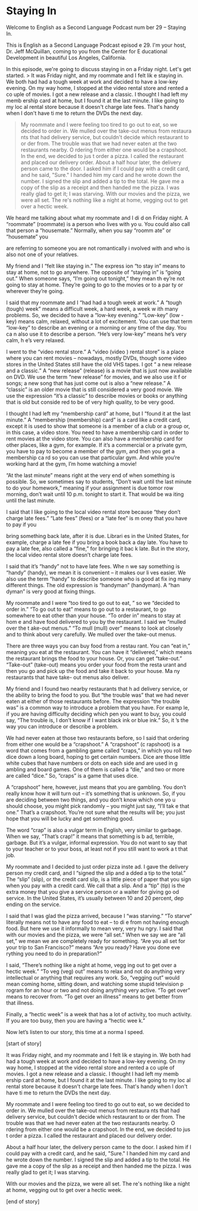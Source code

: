 # Staying In

Welcome to English as a Second Language Podcast num ber 29 – Staying In.

This is English as a Second Language Podcast episod e 29. I'm your host, Dr. Jeff McQuillan, coming to you from the Center for E ducational Development in beautiful Los Angeles, California.

In this episode, we're going to discuss staying in on a Friday night. Let's get started. > It was Friday night, and my roommate and I felt lik e staying in. We both had had a tough week at work and decided to have a low-key evening. On my way home, I stopped at the video rental store and rented a co uple of movies. I got a new release and a classic. I thought I had left my memb ership card at home, but I found it at the last minute. I like going to my loc al rental store because it doesn't charge late fees. That's handy when I don't have ti me to return the DVDs the next day.
> My roommate and I were feeling too tired to go out to eat, so we decided to order in. We mulled over the take-out menus from restaura nts that had delivery service, but couldn't decide which restaurant to or der from. The trouble was that we had never eaten at the two restaurants nearby. O rdering from either one would be a crapshoot. In the end, we decided to jus t order a pizza. I called the restaurant and placed our delivery order.
> About a half hour later, the delivery person came to the door. I asked him if I could pay with a credit card, and he said, "Sure." I handed him my card and he wrote down the number. I signed the slip and added a tip to the total. He gave me a copy of the slip as a receipt and then handed me the pizza. I was really glad to get it; I was starving.
> With our movies and the pizza, we were all set. The re's nothing like a night at home, vegging out to get over a hectic week.

We heard me talking about what my roommate and I di d on Friday night. A “roommate” (roommate) is a person who lives with yo u. You could also call that person a “housemate.” Normally, when you say “roomm ate” or “housemate” you

are referring to someone you are not romantically i nvolved with and who is also not one of your relatives.

My friend and I “felt like staying in.” The express ion “to stay in” means to stay at home, not to go anywhere. The opposite of “staying in” is “going out.” When someone says, “I’m going out tonight,” they mean th ey’re not going to stay at home. They’re going to go to the movies or to a par ty or wherever they’re going.

I said that my roommate and I “had had a tough week  at work.” A “tough (tough) week” means a difficult week, a hard week, a week w ith many problems. So, we decided to have a “low-key evening.” “Low-key” (low -key) means calm, relaxed, without a lot of excitement. You can use that term “low-key” to describe an evening or a morning or any time of the day. You ca n also use it to describe a person. “He’s very low-key” means he’s very calm, h e’s very relaxed.

I went to the “video rental store.” A “video (video ) rental store” is a place where you can rent movies – nowadays, mostly DVDs, though  some video stores in the United States still have the old VHS tapes. I got “ a new release and a classic.” A “new release” (release) is a movie that is just now  available on DVD. We use the term “new release” for movies, and we also use it f or songs; a new song that has just come out is also a “new release.” A “classic” is an older movie that is still considered a very good movie. We use the expression  “it’s a classic” to describe movies or books or anything that is old but conside red to be of very high quality, to be very good.

I thought I had left my “membership card” at home, but I “found it at the last minute.” A “membership (membership) card” is a card  like a credit card, except it is used to show that someone is a member of a club or a group or, in this case, a video store. You need to have a membership card in order to rent movies at the video store. You can also have a membership card for other places, like a gym, for example. If it’s a commercial or a private gym,  you have to pay to become a member of the gym, and then you get a membership ca rd so you can use that particular gym. And while you’re working hard at the gym, I’m home watching a movie!

“At the last minute” means right at the very end of  when something is possible. So, we sometimes say to students, “Don’t wait until  the last minute to do your homework,”  meaning if your assignment is due tomor row morning, don’t wait until 10 p.m. tonight to start it. That would be wa iting until the last minute.

I said that I like going to the local video rental store because “they don’t charge late fees.” “Late fees” (fees) or a “late fee” is m oney that you have to pay if you

bring something back late, after it is due. Librari es in the United States, for example, charge a late fee if you bring a book back  a day late. You have to pay a late fee, also called a “fine,” for bringing it bac k late. But in the story, the local video rental store doesn’t charge late fees.

I said that it’s “handy” not to have late fees. Whe n we say something is “handy” (handy), we mean it is convenient – it makes our li ves easier. We also use the term “handy” to describe someone who is good at fix ing many different things. The old expression is “handyman” (handyman). A “han dyman” is very good at fixing things.

My roommate and I were “too tired to go out to eat, ” so we “decided to order in.” “To go out to eat” means to go out to a restaurant,  to go somewhere to eat other than your house. “To order in” means to stay at hom e and have food delivered to you by the restaurant. I said we “mulled over the t ake-out menus.” “To mull (mull) over” means to look at closely and to think about very carefully. We mulled over the take-out menus.

There are three ways you can buy food from a restau rant. You can “eat in,” meaning you eat at the restaurant. You can have it “delivered,” which means the restaurant brings the food to your house. Or, you can get “take-out.” “Take-out” (take-out) means you order your food from the resta urant and then you go and pick up the food and take it back to your house. Ma ny restaurants that have take- out menus also deliver.

My friend and I found two nearby restaurants that h ad delivery service, or the ability to bring the food to you. But “the trouble was” that we had never eaten at either of those restaurants before. The expression “the trouble was” is a common way to introduce a problem that you have. For examp le, if you are having difficulty deciding which pen you want to buy, you could say, “The trouble is, I don’t know if I want black ink or blue ink.” So, it ’s the way you can introduce or describe a problem.

We had never eaten at those two restaurants before,  so I said that ordering from either one would be a “crapshoot.” A “crapshoot” (c rapshoot) is a word that comes from a gambling game called “craps,” in which  you roll two dice down a long board, hoping to get certain numbers. Dice are  those little white cubes that have numbers or dots on each side and are used in g ambling and board games. One of them is called a “die,” and two or more are called “dice.” So, “craps” is a game that uses dice.

A “crapshoot” here, however, just means that you are gambling. You don’t really know how it will turn out – it’s something that is unknown. So, if you are deciding between two things, and you don’t know which one yo u should choose, you might pick randomly – you might just say, “I’ll tak e that one.” That’s a crapshoot. You’re not sure what the results will be; you just hope that you will be lucky and get something good.

The word “crap” is also a vulgar term in English, very similar to garbage. When we say, “That’s crap!” it means that something is b ad, terrible, garbage. But it’s a vulgar, informal expression. You do not want to say  that to your teacher or to your boss, at least not if you still want to work a t that job.

My roommate and I decided to just order pizza inste ad. I gave the delivery person my credit card, and I “signed the slip and a dded a tip to the total.” The “slip” (slip), or the credit card slip, is a little  piece of paper that you sign when you pay with a credit card. We call that a slip. And a “tip” (tip) is the extra money that you give a service person or a waiter for giving go od service. In the United States, it’s usually between 10 and 20 percent, dep ending on the service.

I said that I was glad the pizza arrived, because I  “was starving.” “To starve” literally means not to have any food to eat – to di e from not having enough food. But here we use it informally to mean very, very hu ngry. I said that with our movies and the pizza, we were “all set.” When we say we are “all set,” we mean we are completely ready for something. “Are you all  set for your trip to San Francisco?” means “Are you ready? Have you done eve rything you need to do in preparation?”

I said, “There’s nothing like a night at home, vegg ing out to get over a hectic week.” “To veg (veg) out” means to relax and not do  anything very intellectual or anything that requires any work. So, “vegging out” would mean coming home, sitting down, and watching some stupid television p rogram for an hour or two and not doing anything very active. “To get over” means  to recover from. “To get over an illness” means to get better from that illness.

Finally, a “hectic week” is a week that has a lot of activity, too much activity. If you are too busy, then you are having a “hectic wee k.”

Now let’s listen to our story, this time at a norma l speed.

[start of story]

It was Friday night, and my roommate and I felt lik e staying in. We both had had a tough week at work and decided to have a low-key evening. On my way home, I stopped at the video rental store and rented a co uple of movies. I got a new release and a classic. I thought I had left my memb ership card at home, but I found it at the last minute. I like going to my loc al rental store because it doesn't charge late fees. That's handy when I don't have ti me to return the DVDs the next day.

My roommate and I were feeling too tired to go out to eat, so we decided to order in. We mulled over the take-out menus from restaura nts that had delivery service, but couldn't decide which restaurant to or der from. The trouble was that we had never eaten at the two restaurants nearby. O rdering from either one would be a crapshoot. In the end, we decided to jus t order a pizza. I called the restaurant and placed our delivery order.

About a half hour later, the delivery person came to the door. I asked him if I could pay with a credit card, and he said, "Sure." I handed him my card and he wrote down the number. I signed the slip and added a tip to the total. He gave me a copy of the slip as a receipt and then handed me the pizza. I was really glad to get it; I was starving.

With our movies and the pizza, we were all set. The re's nothing like a night at home, vegging out to get over a hectic week.

[end of story]





